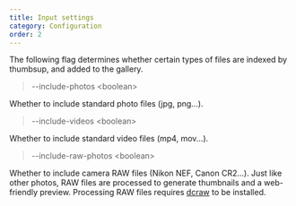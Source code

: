 ```yaml
---
title: Input settings
category: Configuration
order: 2
---
```


The following flag determines whether certain types of files are indexed by thumbsup, and added to the gallery.

> \-\-include-photos &lt;boolean&gt;

Whether to include standard photo files (jpg, png...).

> \-\-include-videos &lt;boolean&gt;

Whether to include standard video files (mp4, mov...).

> \-\-include-raw-photos &lt;boolean&gt;

Whether to include camera RAW files (Nikon NEF, Canon CR2...).
Just like other photos, RAW files are processed to generate thumbnails and a web-friendly preview.
Processing RAW files requires [dcraw](https://www.cybercom.net/~dcoffin/dcraw/) to be installed.
